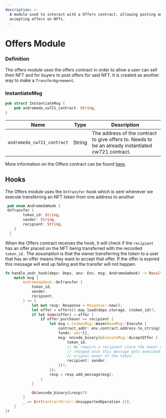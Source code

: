 ```yaml
---
description: >-
  A module used to interact with a Offers contract, allowing posting and
  accepting offers on NFTs.
---
```


# Offers Module

### Definition

The offers module uses the offers contract in order to allow a user can sell their NFT and for buyers to post offers for said NFT. It is created as another way to make a `TransferAgreement`.

### InstantiateMsg

```rust
pub struct InstantiateMsg {
    pub andromeda_cw721_contract: String,
}
```

| Name                       | Type   | Description                                                                                        |
| -------------------------- | ------ | -------------------------------------------------------------------------------------------------- |
| `andromeda_cw721_contract` | String | The address of the contract to give offers to. Needs to be an already instantiated cw721 contract. |

More information on the Offers contract can be found [here](../ado-classes/nft-offers.md).

## Hooks

The Offers module uses the `OnTransfer` hook which is sent whenever we execute transferring an NFT token from one address to another.

```rust
 pub enum AndromedaHook {
 OnTransfer {
        token_id: String,
        sender: String,
        recipient: String,
    }
  }
```

When the Offers contract receives the hook, it will check if the `recipient` has an offer placed on the NFT being transferred with the recorded `token_id.` The assumption is that the owner transferring the token to a user that has an offer means they want to accept that offer. If the offer is expired this message will end up failing and the transfer will not happen.

```rust
fn handle_andr_hook(deps: Deps, env: Env, msg: AndromedaHook) -> Result<Binary, ContractError> {
    match msg {
        AndromedaHook::OnTransfer {
            token_id,
            sender,
            recipient,
        } => {
            let mut resp: Response = Response::new();
            let offer = offers().may_load(deps.storage, &token_id)?;
            if let Some(offer) = offer {
                if offer.purchaser == recipient {
                    let msg = CosmosMsg::Wasm(WasmMsg::Execute {
                        contract_addr: env.contract.address.to_string(),
                        funds: vec![],
                        msg: encode_binary(&ExecuteMsg::AcceptOffer {
                            token_id,
                            // We require a recipient since the owner of the token will have
                            // changed once this message gets executed. Sender is assuemd to be the
                            // orignal owner of the token.
                            recipient: sender,
                        })?,
                    });
                    resp = resp.add_message(msg);
                }
            }

            Ok(encode_binary(&resp)?)
        }
        _ => Err(ContractError::UnsupportedOperation {}),
    }
}r
```
